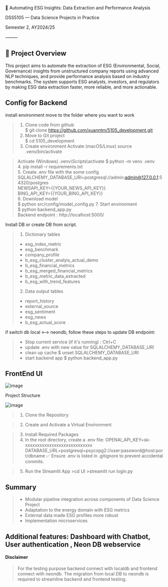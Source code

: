 🧠 Automating ESG Insights: Data Extraction and Performance Analysis

DSS5105 — Data Science Projects in Practice

Semester 2, AY2024/25

⸻

## 📘 Project Overview

This project aims to automate the extraction of ESG (Environmental, Social, Governance) insights from unstructured company reports using advanced NLP techniques, and provide performance analysis based on industry benchmarks. The system supports ESG analysts, investors, and regulators by making ESG data extraction faster, more reliable, and more actionable.



## Config for Backend
install environment
move to the folder where you want to work
> 1. Clone code from github  
> $ git clone https://github.com/xuanntm/5105_development.git
> 2. Move to Git project  
> $ cd 5105_development
> 3. Create environment
  >Activate (macOS/Linux)
  >source .venv/bin/activate

  >Activate (Windows)
  >.venv\Scripts\activate
> $ python -m venv .venv    
> 4. pip install -r requirements.txt  
> 5. Create .env file with the some config
> SQLALCHEMY_DATABASE_URI=postgresql://admin:admin@127.0.0.1:54320/postgres  
> NEWSAPI_KEY={{YOUR_NEWS_API_KEY}}  
> BING_API_KEY={{YOUR_BING_API_KEY}}  
> 6. Download model  
> $ python src/config/model_config.py
> 7. Start environment  
> $ python backend_app.py  
> Backend endpoint : http://localhost:5000/
 

Install DB or create DB from script.
> 1. Dictionary tables  
> - esg_index_metric  
> - esg_benchmark  
> - company_profile  
> - b_esg_cluster_analyis_actual_demo  
> - b_esg_financial_metrics  
> - b_esg_merged_financial_metrics  
> - b_esg_metric_data_extracted  
> - b_esg_with_trend_features  
> 2. Data output tables
> - report_history
> - external_source
> - esg_sentiment
> - esg_news
> - b_esg_actual_score


if switch db local <--> neondb, follow these steps to update DB endpoint:
> - Stop current service (if it's running) : Ctrl+C
> - update .env with new value for SQLALCHEMY_DATABASE_URI
> - clean up cache $ unset SQLALCHEMY_DATABASE_URI
> - start backend app $ python backend_app.py

## FrontEnd UI
![image](https://github.com/user-attachments/assets/320bc6f8-20f4-4049-b806-a705aca0b777)


Project Structure

![image](https://github.com/user-attachments/assets/925c267a-9759-48bd-a957-2a6f10e04d27)




>1. Clone the Repository

>2. Create and Activate a Virtual Environment


>3. Install Required Packages
>4. In the root directory, create a .env file:
   OPENAI_API_KEY=sk-xxxxxxxxxxxxxxxxxxxxxxxxxxxx
   DATABASE_URL=postgresql+psycopg2://user:password@host:port/dbname
   ✅ Ensure .env is listed in .gitignore to prevent accidental commits.

>5. Run the Streamlit App
       >cd UI
       >streamlit run login.py

## Summary 
> - Modular pipeline integration across components of Data Science Project
> - Adaptation to the energy domain with ESG metrics
> - External data made ESG profiles more robust
> - Implementation microservices
## Additional features: Dashboard with Chatbot, User authentication , Neon DB webservice

#### Disclaimer 
> For the testing purpose backend connect with localdb and frontend connect with neondb. The migration from local DB to neondb is required to streamline backend and frontend testing.

